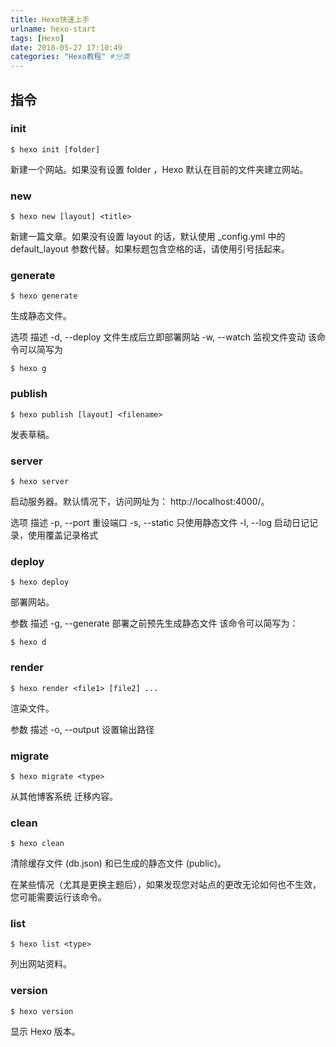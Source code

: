 ```yaml
---
title: Hexo快速上手
urlname: hexo-start
tags: [Hexo]
date: 2018-05-27 17:10:49
categories: "Hexo教程" #分类
---
```


## 指令
### init
```
$ hexo init [folder]
```
新建一个网站。如果没有设置 folder ，Hexo 默认在目前的文件夹建立网站。

### new
```
$ hexo new [layout] <title>
```

新建一篇文章。如果没有设置 layout 的话，默认使用 _config.yml 中的 default_layout 参数代替。如果标题包含空格的话，请使用引号括起来。

### generate

```
$ hexo generate
```

生成静态文件。

选项    描述
-d, --deploy    文件生成后立即部署网站
-w, --watch    监视文件变动
该命令可以简写为
```
$ hexo g
```

### publish
```
$ hexo publish [layout] <filename>
```

发表草稿。

### server
```
$ hexo server
```

启动服务器。默认情况下，访问网址为： http://localhost:4000/。

选项    描述
-p, --port    重设端口
-s, --static    只使用静态文件
-l, --log    启动日记记录，使用覆盖记录格式

### deploy
```
$ hexo deploy
```

部署网站。

参数    描述
-g, --generate    部署之前预先生成静态文件
该命令可以简写为：
```
$ hexo d
```

### render
```
$ hexo render <file1> [file2] ...
```

渲染文件。

参数    描述
-o, --output    设置输出路径

### migrate
```
$ hexo migrate <type>
```

从其他博客系统 迁移内容。

### clean
```
$ hexo clean
```

清除缓存文件 (db.json) 和已生成的静态文件 (public)。

在某些情况（尤其是更换主题后），如果发现您对站点的更改无论如何也不生效，您可能需要运行该命令。

### list
```
$ hexo list <type>
```

列出网站资料。

### version
```
$ hexo version
```

显示 Hexo 版本。
